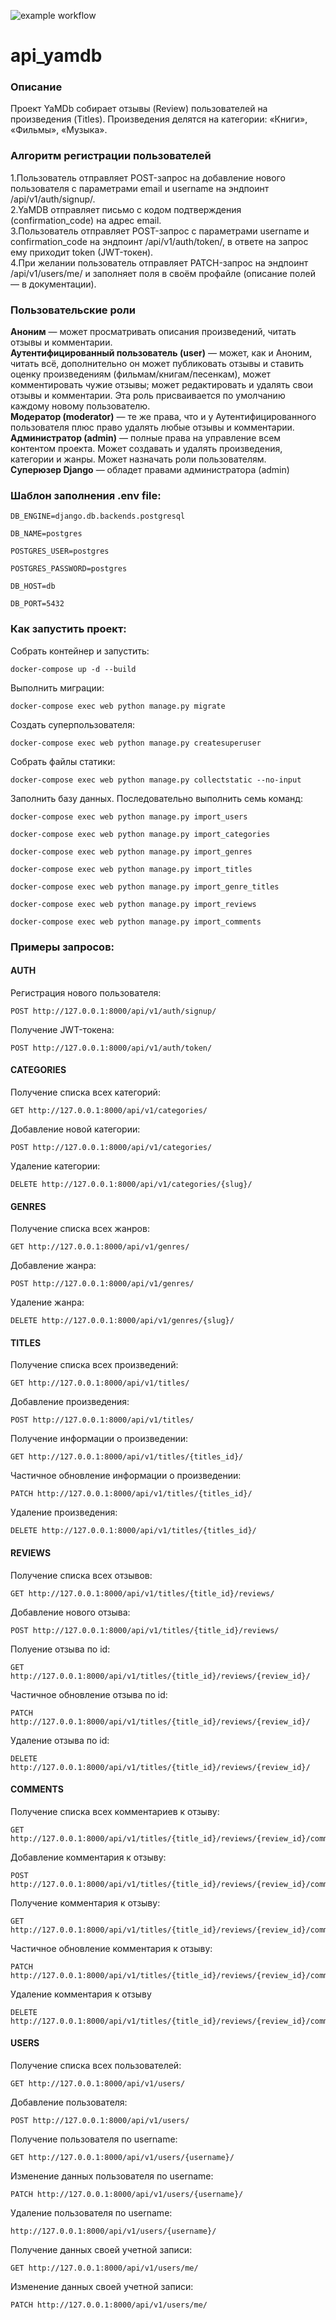 

![example workflow](https://github.com/Tchuprow/yamdb_final/actions/workflows/main.yml/badge.svg)


# api_yamdb

### Описание

Проект YaMDb собирает отзывы (Review) пользователей на произведения (Titles). Произведения делятся на категории: «Книги», «Фильмы», «Музыка».

### Алгоритм регистрации пользователей

1.Пользователь отправляет POST-запрос на добавление нового пользователя с параметрами email и username на эндпоинт /api/v1/auth/signup/.    
2.YaMDB отправляет письмо с кодом подтверждения (confirmation_code) на адрес email.    
3.Пользователь отправляет POST-запрос с параметрами username и confirmation_code на эндпоинт /api/v1/auth/token/, в ответе на запрос ему приходит token (JWT-токен).   
4.При желании пользователь отправляет PATCH-запрос на эндпоинт /api/v1/users/me/ и заполняет поля в своём профайле (описание полей — в документации).    

### Пользовательские роли

**Аноним** — может просматривать описания произведений, читать отзывы и комментарии.    
**Аутентифицированный пользователь (user)** — может, как и Аноним, читать всё, дополнительно он может публиковать отзывы и ставить оценку произведениям (фильмам/книгам/песенкам), может комментировать чужие отзывы; может редактировать и удалять свои отзывы и комментарии. Эта роль присваивается по умолчанию каждому новому пользователю.    
**Модератор (moderator)** — те же права, что и у Аутентифицированного пользователя плюс право удалять любые отзывы и комментарии.    
**Администратор (admin)** — полные права на управление всем контентом проекта. Может создавать и удалять произведения, категории и жанры. Может назначать роли пользователям.    
**Суперюзер Django** — обладет правами администратора (admin)

### Шаблон заполнения .env file:

```
DB_ENGINE=django.db.backends.postgresql
```

```
DB_NAME=postgres
```

```
POSTGRES_USER=postgres
```

```
POSTGRES_PASSWORD=postgres
```

```
DB_HOST=db
```

```
DB_PORT=5432
```


### Как запустить проект:

Собрать контейнер и запустить:

```
docker-compose up -d --build 
```

Выполнить миграции:

```
docker-compose exec web python manage.py migrate
```
Создать суперпользователя:

```
docker-compose exec web python manage.py createsuperuser
```

Собрать файлы статики:

```
docker-compose exec web python manage.py collectstatic --no-input
```

Заполнить базу данных. Последовательно выполнить семь команд:

```
docker-compose exec web python manage.py import_users 
```

```
docker-compose exec web python manage.py import_categories
```

```
docker-compose exec web python manage.py import_genres
```

```
docker-compose exec web python manage.py import_titles
```

```
docker-compose exec web python manage.py import_genre_titles
```

```
docker-compose exec web python manage.py import_reviews
```

```
docker-compose exec web python manage.py import_comments
```


### Примеры запросов:

#### AUTH
Регистрация нового пользователя: 

```
POST http://127.0.0.1:8000/api/v1/auth/signup/
```

Получение JWT-токена: 

```
POST http://127.0.0.1:8000/api/v1/auth/token/
```

#### CATEGORIES
Получение списка всех категорий: 
```
GET http://127.0.0.1:8000/api/v1/categories/
```

Добавление новой категории:

```
POST http://127.0.0.1:8000/api/v1/categories/
```

Удаление категории:

```
DELETE http://127.0.0.1:8000/api/v1/categories/{slug}/
```

#### GENRES

Получение списка всех жанров:

```
GET http://127.0.0.1:8000/api/v1/genres/
```

Добавление жанра: 

```
POST http://127.0.0.1:8000/api/v1/genres/
```

Удаление жанра:

```
DELETE http://127.0.0.1:8000/api/v1/genres/{slug}/
```

#### TITLES

Получение списка всех произведений:

```
GET http://127.0.0.1:8000/api/v1/titles/
```

Добавление произведения:

```
POST http://127.0.0.1:8000/api/v1/titles/
```

Получение информации о произведении:

```
GET http://127.0.0.1:8000/api/v1/titles/{titles_id}/
```

Частичное обновление информации о произведении:

```
PATCH http://127.0.0.1:8000/api/v1/titles/{titles_id}/
```

Удаление произведения:

```
DELETE http://127.0.0.1:8000/api/v1/titles/{titles_id}/
```

#### REVIEWS

Получение списка всех отзывов:

```
GET http://127.0.0.1:8000/api/v1/titles/{title_id}/reviews/
```

Добавление нового отзыва:

```
POST http://127.0.0.1:8000/api/v1/titles/{title_id}/reviews/
```

Полуение отзыва по id:

```
GET http://127.0.0.1:8000/api/v1/titles/{title_id}/reviews/{review_id}/
```

Частичное обновление отзыва по id:

```
PATCH http://127.0.0.1:8000/api/v1/titles/{title_id}/reviews/{review_id}/
```

Удаление отзыва по id:

```
DELETE http://127.0.0.1:8000/api/v1/titles/{title_id}/reviews/{review_id}/
```

#### COMMENTS

Получение списка всех комментариев к отзыву:

```
GET http://127.0.0.1:8000/api/v1/titles/{title_id}/reviews/{review_id}/comments/
```

Добавление комментария к отзыву:

```
POST http://127.0.0.1:8000/api/v1/titles/{title_id}/reviews/{review_id}/comments/
```

Получение комментария к отзыву:

```
GET http://127.0.0.1:8000/api/v1/titles/{title_id}/reviews/{review_id}/comments/{comment_id}/
```

Частичное обновление комментария к отзыву:

```
PATCH http://127.0.0.1:8000/api/v1/titles/{title_id}/reviews/{review_id}/comments/{comment_id}/
```

Удаление комментария к отзыву

```
DELETE http://127.0.0.1:8000/api/v1/titles/{title_id}/reviews/{review_id}/comments/{comment_id}/
```

#### USERS

Получение списка всех пользователей:

```
GET http://127.0.0.1:8000/api/v1/users/
```

Добавление пользователя:

```
POST http://127.0.0.1:8000/api/v1/users/
```

Получение пользователя по username:

```
GET http://127.0.0.1:8000/api/v1/users/{username}/
```

Изменение данных пользователя по username:

```
PATCH http://127.0.0.1:8000/api/v1/users/{username}/
```

Удаление пользователя по username:

```
http://127.0.0.1:8000/api/v1/users/{username}/
```

Получение данных своей учетной записи:

```
GET http://127.0.0.1:8000/api/v1/users/me/
```

Изменение данных своей учетной записи:

```
PATCH http://127.0.0.1:8000/api/v1/users/me/
```